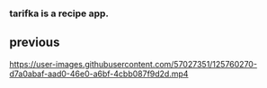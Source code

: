 ### tarifka is a recipe app.

## previous

https://user-images.githubusercontent.com/57027351/125760270-d7a0abaf-aad0-46e0-a6bf-4cbb087f9d2d.mp4



